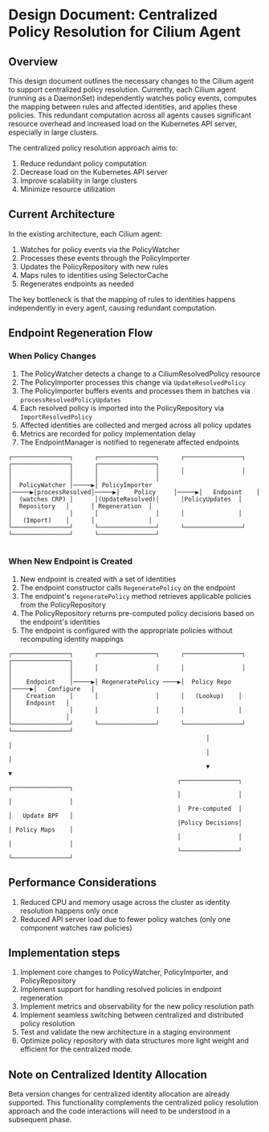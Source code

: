 # Design Document: Centralized Policy Resolution for Cilium Agent

## Overview

This design document outlines the necessary changes to the Cilium agent to support centralized policy resolution. Currently, each Cilium agent (running as a DaemonSet) independently watches policy events, computes the mapping between rules and affected identities, and applies these policies. This redundant computation across all agents causes significant resource overhead and increased load on the Kubernetes API server, especially in large clusters.

The centralized policy resolution approach aims to:
1. Reduce redundant policy computation
2. Decrease load on the Kubernetes API server
3. Improve scalability in large clusters
4. Minimize resource utilization

## Current Architecture

In the existing architecture, each Cilium agent:
1. Watches for policy events via the PolicyWatcher
2. Processes these events through the PolicyImporter
3. Updates the PolicyRepository with new rules
4. Maps rules to identities using SelectorCache
5. Regenerates endpoints as needed

The key bottleneck is that the mapping of rules to identities happens independently in every agent, causing redundant computation.

## Endpoint Regeneration Flow

### When Policy Changes

1. The PolicyWatcher detects a change to a CiliumResolvedPolicy resource
2. The PolicyImporter processes this change via `UpdateResolvedPolicy`
3. The PolicyImporter buffers events and processes them in batches via `processResolvedPolicyUpdates`
4. Each resolved policy is imported into the PolicyRepository via `ImportResolvedPolicy`
5. Affected identities are collected and merged across all policy updates
6. Metrics are recorded for policy implementation delay
7. The EndpointManager is notified to regenerate affected endpoints

```
┌────────────────┐      ┌────────────────┐      ┌────────────────┐      ┌────────────────┐      ┌────────────────┐
│                │      │                │      │                │      │                │      │                │
│  PolicyWatcher │─────▶│ PolicyImporter │─────▶│processResolved│─────▶│    Policy     │─────▶│   Endpoint    │
│  (watches CRP) │      │(UpdateResolved)│      │PolicyUpdates  │      │  Repository   │      │ Regeneration  │
│                │      │                │      │               │      │   (Import)    │      │               │
└────────────────┘      └────────────────┘      └────────────────┘      └────────────────┘      └────────────────┘
                                                       
```

### When New Endpoint is Created

1. New endpoint is created with a set of identities
2. The endpoint constructor calls `RegeneratePolicy` on the endpoint
3. The endpoint's `regeneratePolicy` method retrieves applicable policies from the PolicyRepository
4. The PolicyRepository returns pre-computed policy decisions based on the endpoint's identities
5. The endpoint is configured with the appropriate policies without recomputing identity mappings

```
┌────────────────┐      ┌────────────────┐      ┌────────────────┐      ┌────────────────┐
│                │      │                │      │                │      │                │
│    Endpoint    │─────▶│ RegeneratePolicy ────▶│  Policy Repo  │─────▶│   Configure   │
│    Creation    │      │                │      │   (Lookup)    │      │    Endpoint   │
│                │      │                │      │               │      │               │
└────────────────┘      └────────────────┘      └────────────────┘      └────────────────┘
                                                       │                       │
                                                       │                       │
                                                       ▼                       ▼
                                               ┌────────────────┐      ┌────────────────┐
                                               │                │      │                │
                                               │  Pre-computed  │      │   Update BPF   │
                                               │Policy Decisions│      │ Policy Maps    │
                                               │                │      │                │
                                               └────────────────┘      └────────────────┘
```

## Performance Considerations

1. Reduced CPU and memory usage across the cluster as identity resolution happens only once
2. Reduced API server load due to fewer policy watches (only one component watches raw policies)

## Implementation steps

1. Implement core changes to PolicyWatcher, PolicyImporter, and PolicyRepository
2. Implement support for handling resolved policies in endpoint regeneration
3. Implement metrics and observability for the new policy resolution path
4. Implement seamless switching between centralized and distributed policy resolution
5. Test and validate the new architecture in a staging environment
6. Optimize policy repository with data structures more light weight and efficient for the centralized mode.

## Note on Centralized Identity Allocation

Beta version changes for centralized identity allocation are already supported. This functionality complements the centralized policy resolution approach and the code interactions will need to be understood in a subsequent phase.